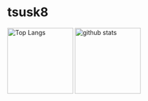 # tsusk8
<p align="left"> 
  <img alt="Top Langs" height="150px" src="https://github-readme-stats.vercel.app/api/top-langs/?username=tsusk8&layout=compact&show_icons=true&theme=tokyonight" />
  <img alt="github stats" height="150px" src="https://github-readme-stats.vercel.app/api?username=tsusk8&theme=tokyonight&show_icons=ture" />
</p>

